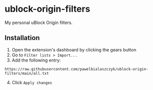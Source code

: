 # ublock-origin-filters

My personal uBlock Origin filters.

## Installation

1. Open the extension's dashboard by clicking the gears button
2. Go to `Filter lists > Import...`
3. Add the following entry:
```
https://raw.githubusercontent.com/pawelbialaszczyk/ublock-origin-filters/main/all.txt
```
4. Click `Apply changes`

